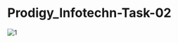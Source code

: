 # Prodigy_Infotechn-Task-02
![1](https://github.com/user-attachments/assets/71ea9e0f-b60b-43e9-92da-b97cdf44bc5e)
